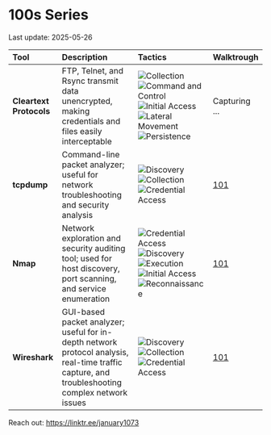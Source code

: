 # 100s Series

Last update: 2025-05-26

| Tool       | Description | Tactics      | Walktrough      |
|:-----------|:------------|:-------------|:----------------|
| **Cleartext Protocols** | FTP, Telnet, and Rsync transmit data unencrypted, making credentials and files easily interceptable | ![Collection](https://img.shields.io/badge/Collection-DC143C?style=flat-square&logoColor=white) ![Command and Control](https://img.shields.io/badge/Command%20and%20Control-DC143C?style=flat-square&logoColor=white) ![Initial Access](https://img.shields.io/badge/Initial%20Access-DC143C?style=flat-square&logoColor=white) ![Lateral Movement](https://img.shields.io/badge/Lateral%20Movement-DC143C?style=flat-square&logoColor=white) ![Persistence](https://img.shields.io/badge/Persistence-DC143C?style=flat-square&logoColor=white) | Capturing ... |
| **tcpdump** | Command-line packet analyzer; useful for network troubleshooting and security analysis | ![Discovery](https://img.shields.io/badge/Discovery-DC143C?style=flat-square&logoColor=white) ![Collection](https://img.shields.io/badge/Collection-DC143C?style=flat-square&logoColor=white) ![Credential Access](https://img.shields.io/badge/Credential%20Access-DC143C?style=flat-square&logoColor=white) | [101](https://osintteam.blog/tcpdump-101-silently-capturing-your-targets-network-traffic-76b839e64232) |
| **Nmap** | Network exploration and security auditing tool; used for host discovery, port scanning, and service enumeration | ![Credential Access](https://img.shields.io/badge/Credential%20Access-DC143C?style=flat-square&logoColor=white) ![Discovery](https://img.shields.io/badge/Discovery-DC143C?style=flat-square&logoColor=white) ![Execution](https://img.shields.io/badge/Execution-DC143C?style=flat-square&logoColor=white) ![Initial Access](https://img.shields.io/badge/Initial%20Access-DC143C?style=flat-square&logoColor=white) ![Reconnaissance](https://img.shields.io/badge/Reconnaissance-DC143C?style=flat-square&logoColor=white) | [101](https://january1073.medium.com/nmap-101-mapping-your-targets-attack-surface-5bae9735c60d) |
| **Wireshark** | GUI-based packet analyzer; useful for in-depth network protocol analysis, real-time traffic capture, and troubleshooting complex network issues | ![Discovery](https://img.shields.io/badge/Discovery-DC143C?style=flat-square&logoColor=white) ![Collection](https://img.shields.io/badge/Collection-DC143C?style=flat-square&logoColor=white) ![Credential Access](https://img.shields.io/badge/Credential%20Access-DC143C?style=flat-square&logoColor=white) | [101](https://osintteam.blog/wireshark-101-extracting-secrets-from-captured-network-data-8f40bd3252f9) |


Reach out: https://linktr.ee/january1073
